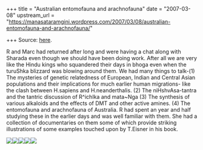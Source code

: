 +++
title = "Australian entomofauna and arachnofauna"
date = "2007-03-08"
upstream_url = "https://manasataramgini.wordpress.com/2007/03/08/australian-entomofauna-and-arachnofauna/"

+++
Source: [here](https://manasataramgini.wordpress.com/2007/03/08/australian-entomofauna-and-arachnofauna/).



R and Marc had returned after long and were having a chat along with Sharada even though we should have been doing work. After all we are very like the Hindu kings who squandered their days in bhoga even when the turuShka blizzard was blowing around them. We had many things to talk-(1) The mysteries of genetic relatedness of European, Indian and Central Asian populations and their implications for much earlier human migrations- like the clash between H.sapiens and H.neanderthalis. (2) The niHshvAsa-tantra and the tantric discussion of R^ichIka and mata\~Nga (3) The synthesis of various alkaloids and the effects of DMT and other active amines. (4) The entomofauna and arachnofauna of Australia. R had spent an year and half studying these in the earlier days and was well familiar with them. She had a collection of documentaries on them some of which provide striking illustrations of some examples touched upon by T.Eisner in his book.

[![](https://i2.wp.com/bp3.blogger.com/_ZhvcTTaaD_4/Re-6aU4hNsI/AAAAAAAAAEg/MTgd6P-VE0w/s320/bug.png)](http://bp3.blogger.com/_ZhvcTTaaD_4/Re-6aU4hNsI/AAAAAAAAAEg/MTgd6P-VE0w/s1600-h/bug.png)[![](https://i1.wp.com/bp0.blogger.com/_ZhvcTTaaD_4/Re-6ak4hNuI/AAAAAAAAAEw/gg41GWGmG0c/s320/dangerous_mating.png)](http://bp0.blogger.com/_ZhvcTTaaD_4/Re-6ak4hNuI/AAAAAAAAAEw/gg41GWGmG0c/s1600-h/dangerous_mating.png)[![](https://i0.wp.com/bp2.blogger.com/_ZhvcTTaaD_4/Re-6bE4hNwI/AAAAAAAAAFA/VQhMDfLxYjo/s320/nephelid.png)](http://bp2.blogger.com/_ZhvcTTaaD_4/Re-6bE4hNwI/AAAAAAAAAFA/VQhMDfLxYjo/s1600-h/nephelid.png)[![](https://i0.wp.com/bp1.blogger.com/_ZhvcTTaaD_4/Re-6a04hNvI/AAAAAAAAAE4/mf9kEelyoS4/s320/mantis_attack.png)](http://bp1.blogger.com/_ZhvcTTaaD_4/Re-6a04hNvI/AAAAAAAAAE4/mf9kEelyoS4/s1600-h/mantis_attack.png)[![](https://i2.wp.com/bp0.blogger.com/_ZhvcTTaaD_4/Re-6ak4hNtI/AAAAAAAAAEo/qy-fvoe4CVw/s320/cicada.png)](http://bp0.blogger.com/_ZhvcTTaaD_4/Re-6ak4hNtI/AAAAAAAAAEo/qy-fvoe4CVw/s1600-h/cicada.png)

